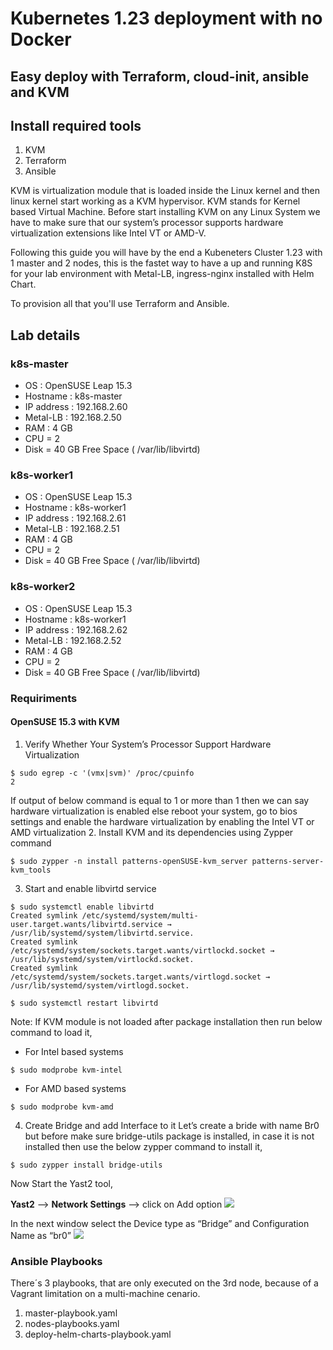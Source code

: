 # Kubernetes 1.23 deployment with no Docker
## Easy deploy with Terraform, cloud-init, ansible and KVM
## Install required tools

1. KVM
2. Terraform
3. Ansible

KVM is virtualization module that is loaded inside the Linux kernel and then linux kernel start working as a KVM hypervisor. KVM stands for Kernel based Virtual Machine. Before start installing KVM on any Linux System we have to make sure that our system’s processor supports hardware virtualization extensions like Intel VT or AMD-V.

Following this guide you will have by the end a Kubeneters Cluster 1.23 with 1 master and 2 nodes, this is the fastet way to have a up and running K8S for your lab environment with Metal-LB, ingress-nginx installed with Helm Chart.

To provision all that you'll use Terraform and Ansible.

## Lab details
### k8s-master
* OS : OpenSUSE Leap 15.3
* Hostname : k8s-master
* IP address : 192.168.2.60
* Metal-LB : 192.168.2.50
* RAM : 4 GB
* CPU = 2
* Disk = 40 GB Free Space ( /var/lib/libvirtd)
### k8s-worker1
* OS : OpenSUSE Leap 15.3
* Hostname : k8s-worker1
* IP address : 192.168.2.61
* Metal-LB : 192.168.2.51
* RAM : 4 GB
* CPU = 2
* Disk = 40 GB Free Space ( /var/lib/libvirtd)
### k8s-worker2
* OS : OpenSUSE Leap 15.3
* Hostname : k8s-worker1
* IP address : 192.168.2.62
* Metal-LB : 192.168.2.52
* RAM : 4 GB
* CPU = 2
* Disk = 40 GB Free Space ( /var/lib/libvirtd)

### Requiriments
#### OpenSUSE 15.3 with KVM
1. Verify Whether Your System’s Processor Support Hardware Virtualization
```
$ sudo egrep -c '(vmx|svm)' /proc/cpuinfo
2
```
If output of below command is equal to 1 or more than 1 then we can say hardware virtualization is enabled else reboot your system, go to bios settings and enable the hardware virtualization by enabling the Intel VT or AMD virtualization
2. Install KVM and its dependencies using Zypper command
```
$ sudo zypper -n install patterns-openSUSE-kvm_server patterns-server-kvm_tools
```
3. Start and enable libvirtd service
```
$ sudo systemctl enable libvirtd
Created symlink /etc/systemd/system/multi-user.target.wants/libvirtd.service → /usr/lib/systemd/system/libvirtd.service.
Created symlink /etc/systemd/system/sockets.target.wants/virtlockd.socket → /usr/lib/systemd/system/virtlockd.socket.
Created symlink /etc/systemd/system/sockets.target.wants/virtlogd.socket → /usr/lib/systemd/system/virtlogd.socket.
```
```
$ sudo systemctl restart libvirtd
```
Note: If KVM module is not loaded after package installation then run below command to load it,
* For Intel based systems
```
$ sudo modprobe kvm-intel
```
* For AMD based systems
```
$ sudo modprobe kvm-amd
```
4. Create Bridge and add Interface to it
Let’s create a bride with name Br0 but before make sure bridge-utils package is installed, in case it is not installed then use the below zypper command to install it,
```
$ sudo zypper install bridge-utils
````
Now Start the Yast2 tool,

**Yast2** –> **Network Settings** –> click on Add option
![](docs/image/Add-Bridge-SUSE-KVM.jpg)

In the next window select the Device type as “Bridge” and Configuration Name as “br0”
![](docs/image/Device-Type-Bridge-Name-OpenSUSE-KVM.jpg)
### Ansible Playbooks

There´s 3 playbooks, that are only executed on the 3rd node, because of a Vagrant limitation on a multi-machine cenario.

1. master-playbook.yaml
2. nodes-playbooks.yaml
3. deploy-helm-charts-playbook.yaml
